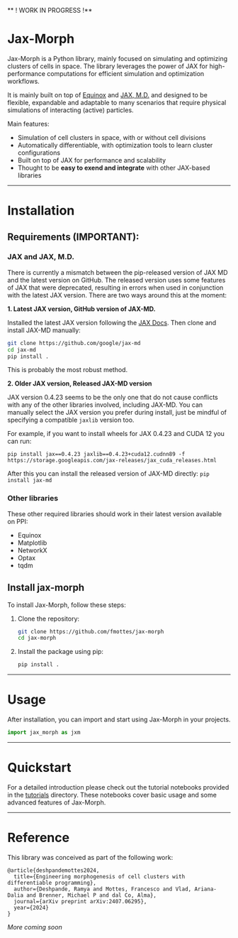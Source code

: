 ** ! WORK IN PROGRESS !**

# Jax-Morph

Jax-Morph is a Python library, mainly focused on simulating and optimizing clusters of cells in space. The library leverages the power of JAX for high-performance computations for efficient simulation and optimization workflows.

It is mainly built on top of [Equinox](https://github.com/patrick-kidger/equinox) and [JAX, M.D.](https://github.com/jax-md/jax-md) and designed to be flexible, expandable and adaptable to many scenarios that require physical simulations of interacting (active) particles. 

Main features:

- Simulation of cell clusters in space, with or without cell divisions
- Automatically differentiable, with optimization tools to learn cluster configurations
- Built on top of JAX for performance and scalability
- Thought to be **easy to exend and integrate** with other JAX-based libraries

---
# Installation

## Requirements (IMPORTANT):

### JAX and JAX, M.D.

There is currently a mismatch between the pip-released version of JAX MD and the latest version on GitHub. The released version uses some features of JAX that were deprecated, resulting in errors when used in conjunction with the latest JAX version. There are two ways around this at the moment:

**1. Latest JAX version, GitHub version of JAX-MD.**

Installed the latest JAX version following the [JAX Docs](https://github.com/google/jax?tab=readme-ov-file#installation). Then clone and install JAX-MD manually:
```bash
git clone https://github.com/google/jax-md
cd jax-md
pip install .
```
This is probably the most robust method.


**2. Older JAX version, Released JAX-MD version**

JAX version 0.4.23 seems to be the only one that do not cause conflicts with any of the other libraries involved, including JAX-MD. You can manually select the JAX version you prefer during install, just be mindful of specifying a compatible `jaxlib` version too.

For example, if you want to install wheels for JAX 0.4.23 and CUDA 12 you can run:
```
pip install jax==0.4.23 jaxlib==0.4.23+cuda12.cudnn89 -f https://storage.googleapis.com/jax-releases/jax_cuda_releases.html
```
After this you can install the released version of JAX-MD directly:
```pip install jax-md```

### Other libraries

These other required libraries should work in their latest version available on PPI:
- Equinox
- Matplotlib
- NetworkX
- Optax
- tqdm



## Install jax-morph

To install Jax-Morph, follow these steps:

1. Clone the repository:
    ```bash
    git clone https://github.com/fmottes/jax-morph
    cd jax-morph
    ```

2. Install the package using pip:
    ```bash
    pip install .
    ```

---

# Usage

After installation, you can import and start using Jax-Morph in your projects.

```python
import jax_morph as jxm
```

---
# Quickstart

For a detailed introduction please check out the tutorial notebooks provided in the [tutorials](https://colab.research.google.com/github/fmottes/jax-morph/blob/eqx/tutorials) directory. These notebooks cover basic usage and some advanced features of Jax-Morph.


---
# Reference

This library was conceived as part of the following work:

```
@article{deshpandemottes2024,
  title={Engineering morphogenesis of cell clusters with differentiable programming},
  author={Deshpande, Ramya and Mottes, Francesco and Vlad, Ariana-Dalia and Brenner, Michael P and dal Co, Alma},
  journal={arXiv preprint arXiv:2407.06295},
  year={2024}
}
```



_More coming soon_
